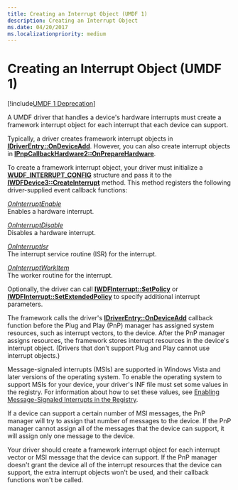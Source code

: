 ```yaml
---
title: Creating an Interrupt Object (UMDF 1)
description: Creating an Interrupt Object
ms.date: 04/20/2017
ms.localizationpriority: medium
---
```


# Creating an Interrupt Object (UMDF 1)


[!include[UMDF 1 Deprecation](../includes/umdf-1-deprecation.md)]

A UMDF driver that handles a device's hardware interrupts must create a framework interrupt object for each interrupt that each device can support.

Typically, a driver creates framework interrupt objects in [**IDriverEntry::OnDeviceAdd**](/windows-hardware/drivers/ddi/wudfddi/nf-wudfddi-idriverentry-ondeviceadd). However, you can also create interrupt objects in [**IPnpCallbackHardware2::OnPrepareHardware**](/windows-hardware/drivers/ddi/wudfddi/nf-wudfddi-ipnpcallbackhardware2-onpreparehardware).

To create a framework interrupt object, your driver must initialize a [**WUDF\_INTERRUPT\_CONFIG**](/windows-hardware/drivers/ddi/wudfinterrupt/ns-wudfinterrupt-_wudf_interrupt_config) structure and pass it to the [**IWDFDevice3::CreateInterrupt**](/windows-hardware/drivers/ddi/wudfddi/nf-wudfddi-iwdfdevice3-createinterrupt) method. This method registers the following driver-supplied event callback functions:

<a href="" id="oninterruptenable"></a>[*OnInterruptEnable*](/windows-hardware/drivers/ddi/wudfinterrupt/nc-wudfinterrupt-wudf_interrupt_enable)  
Enables a hardware interrupt.

<a href="" id="oninterruptdisable"></a>[*OnInterruptDisable*](/windows-hardware/drivers/ddi/wudfinterrupt/nc-wudfinterrupt-wudf_interrupt_disable)  
Disables a hardware interrupt.

<a href="" id="oninterruptisr"></a>[*OnInterruptIsr*](/windows-hardware/drivers/ddi/wudfinterrupt/nc-wudfinterrupt-wudf_interrupt_isr)  
The interrupt service routine (ISR) for the interrupt.

<a href="" id="oninterruptworkitem"></a>[*OnInterruptWorkItem*](/windows-hardware/drivers/ddi/wudfinterrupt/nc-wudfinterrupt-wudf_interrupt_workitem)  
The worker routine for the interrupt.

Optionally, the driver can call [**IWDFInterrupt::SetPolicy**](/windows-hardware/drivers/ddi/wudfddi/nf-wudfddi-iwdfinterrupt-setpolicy) or [**IWDFInterrupt::SetExtendedPolicy**](/windows-hardware/drivers/ddi/wudfddi/nf-wudfddi-iwdfinterrupt-setextendedpolicy) to specify additional interrupt parameters.

The framework calls the driver's [**IDriverEntry::OnDeviceAdd**](/windows-hardware/drivers/ddi/wudfddi/nf-wudfddi-idriverentry-ondeviceadd) callback function before the Plug and Play (PnP) manager has assigned system resources, such as interrupt vectors, to the device. After the PnP manager assigns resources, the framework stores interrupt resources in the device's interrupt object. (Drivers that don't support Plug and Play cannot use interrupt objects.)

Message-signaled interrupts (MSIs) are supported in Windows Vista and later versions of the operating system. To enable the operating system to support MSIs for your device, your driver's INF file must set some values in the registry. For information about how to set these values, see [Enabling Message-Signaled Interrupts in the Registry](../kernel/enabling-message-signaled-interrupts-in-the-registry.md).

If a device can support a certain number of MSI messages, the PnP manager will try to assign that number of messages to the device. If the PnP manager cannot assign all of the messages that the device can support, it will assign only one message to the device.

Your driver should create a framework interrupt object for each interrupt vector or MSI message that the device can support. If the PnP manager doesn't grant the device all of the interrupt resources that the device can support, the extra interrupt objects won't be used, and their callback functions won't be called.

 


